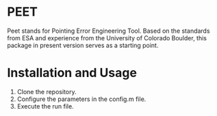 # PEET
Peet stands for Pointing Error Engineering Tool. Based on the standards from ESA and experience from the University of Colorado Boulder, this package in present version serves as a starting point.

# Installation and Usage
1. Clone the repository.
1. Configure the parameters in the config.m file.
1. Execute the run file.